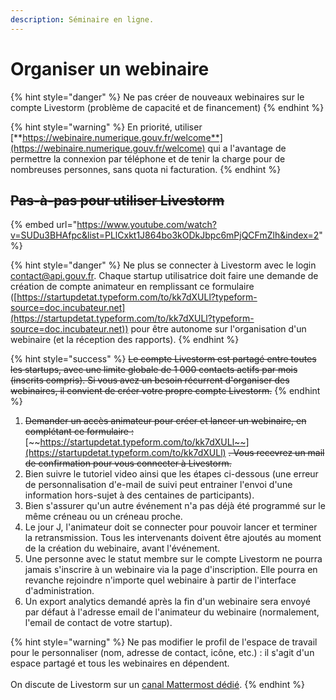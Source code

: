 ```yaml
---
description: Séminaire en ligne.
---
```


# Organiser un webinaire

{% hint style="danger" %}
Ne pas créer de nouveaux webinaires sur le compte Livestorm (problème de capacité et de financement)
{% endhint %}

{% hint style="warning" %}
En priorité, utiliser [**https://webinaire.numerique.gouv.fr/welcome**](https://webinaire.numerique.gouv.fr/welcome) qui a l'avantage de permettre la connexion par téléphone et de tenir la charge pour de nombreuses personnes, sans quota ni facturation.
{% endhint %}

## ~~**Pas-à-pas pour utiliser Livestorm**~~

{% embed url="https://www.youtube.com/watch?v=SUDu3BHAfpc&list=PLlCxkt1J864bo3kODkJbpc6mPjQCFmZlh&index=2" %}

{% hint style="danger" %}
Ne plus se connecter à Livestorm avec le login contact@api.gouv.fr. Chaque startup utilisatrice doit faire une demande de création de compte animateur en remplissant ce formulaire ([https://startupdetat.typeform.com/to/kk7dXULl?typeform-source=doc.incubateur.net](https://startupdetat.typeform.com/to/kk7dXULl?typeform-source=doc.incubateur.net)) pour être autonome sur l'organisation d'un webinaire (et la réception des rapports).
{% endhint %}

{% hint style="success" %}
~~Le compte Livestorm est partagé entre toutes les startups, avec une limite globale de 1 000 contacts actifs par mois (inscrits compris). Si vous avez un besoin récurrent d'organiser des webinaires, il convient de créer votre propre compte Livestorm.~~
{% endhint %}

1. ~~Demander un accès animateur pour créer et lancer un webinaire, en complétant ce formulaire :~~ [~~https://startupdetat.typeform.com/to/kk7dXULl~~](https://startupdetat.typeform.com/to/kk7dXULl) ~~. Vous recevrez un mail de confirmation pour vous connecter à Livestorm.~~
2. Bien suivre le tutoriel video ainsi que les étapes ci-dessous (une erreur de personnalisation d'e-mail de suivi peut entrainer l'envoi d'une information hors-sujet à des centaines de participants).
3. Bien s'assurer qu'un autre événement n'a pas déjà été programmé sur le même créneau ou un créneau proche.
4. Le jour J, l'animateur doit se connecter pour pouvoir lancer et terminer la retransmission. Tous les intervenants doivent être ajoutés au moment de la création du webinaire, avant l'événement.
5. Une personne avec le statut membre sur le compte Livestorm ne pourra jamais s'inscrire à un webinaire via la page d'inscription. Elle pourra en revanche rejoindre n'importe quel webinaire à partir de l'interface d'administration.
6. Un export analytics demandé après la fin d'un webinaire sera envoyé par défaut à l'adresse email de l'animateur du webinaire (normalement, l'email de contact de votre startup).

{% hint style="warning" %}
Ne pas modifier le profil de l'espace de travail pour le personnaliser (nom, adresse de contact, icône, etc.) : il s'agit d'un espace partagé et tous les webinaires en dépendent.\
\
On discute de Livestorm sur un [canal Mattermost dédié](https://mattermost.incubateur.net/betagouv/channels/domaine-webinaire-livestorm).
{% endhint %}
